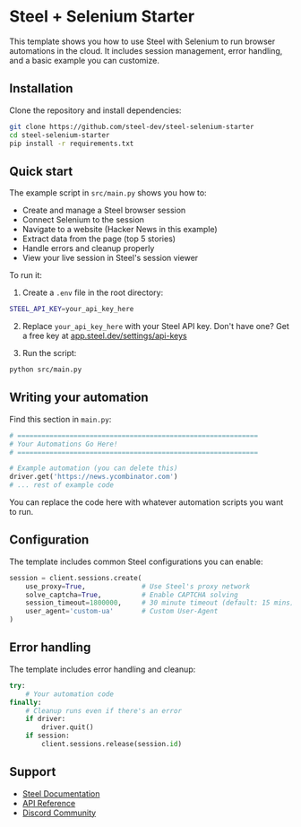 # Steel + Selenium Starter

This template shows you how to use Steel with Selenium to run browser automations in the cloud. It includes session management, error handling, and a basic example you can customize.

## Installation

Clone the repository and install dependencies:

```bash
git clone https://github.com/steel-dev/steel-selenium-starter
cd steel-selenium-starter
pip install -r requirements.txt
```

## Quick start

The example script in `src/main.py` shows you how to:
- Create and manage a Steel browser session
- Connect Selenium to the session
- Navigate to a website (Hacker News in this example)
- Extract data from the page (top 5 stories)
- Handle errors and cleanup properly
- View your live session in Steel's session viewer

To run it:

1. Create a `.env` file in the root directory:
```bash
STEEL_API_KEY=your_api_key_here
```

2. Replace `your_api_key_here` with your Steel API key. Don't have one? Get a free key at [app.steel.dev/settings/api-keys](https://app.steel.dev/settings/api-keys)

3. Run the script:
```bash
python src/main.py
```

## Writing your automation

Find this section in `main.py`:

```python
# ============================================================
# Your Automations Go Here!
# ============================================================

# Example automation (you can delete this)
driver.get('https://news.ycombinator.com')
# ... rest of example code
```

You can replace the code here with whatever automation scripts you want to run.

## Configuration

The template includes common Steel configurations you can enable:

```python
session = client.sessions.create(
    use_proxy=True,              # Use Steel's proxy network
    solve_captcha=True,          # Enable CAPTCHA solving
    session_timeout=1800000,     # 30 minute timeout (default: 15 mins)
    user_agent='custom-ua'       # Custom User-Agent
)
```

## Error handling

The template includes error handling and cleanup:

```python
try:
    # Your automation code
finally:
    # Cleanup runs even if there's an error
    if driver:
        driver.quit()
    if session:
        client.sessions.release(session.id)
```

## Support

- [Steel Documentation](https://docs.steel.dev)
- [API Reference](https://docs.steel.dev/api-reference)
- [Discord Community](https://discord.gg/gPpvhNvc5R)